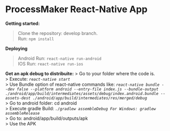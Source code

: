 # ProcessMaker React-Native App    
     
**Getting started:**     
> Clone the repository: develop branch.     
> Run: ``npm install``    

**Deploying**
> Android Run: ``react-native run-android``    
> IOS Run: ``react-native run-ios``          
      
 **Get an apk debug to distribuite:**
    > Go to your folder where the code is.      
    > Execute: _``react-native start``_     
    > Use Bundle option of react-native commands like: _``react-native bundle --dev false --platform android --entry-file index.js --bundle-output ./android/app/build/intermediates/assets/debug/index.android.bundle --assets-dest ./android/app/build/intermediates/res/merged/debug ``_    
    > Go to android folder: cd android     
    > Execute gradle Build: _``./gradlew assembleDebug For Windows: gradlew assembleRelease``_     
    > Go to: android/app/build/outputs/apk      
    > Use the APK       